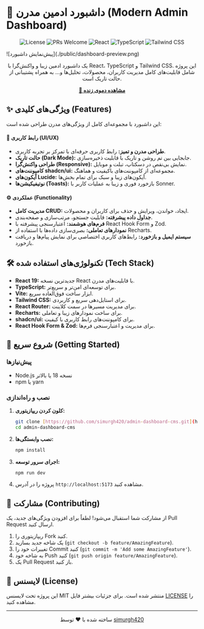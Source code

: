 # 🎨 داشبورد ادمین مدرن (Modern Admin Dashboard)

<p align="center">
  <img src="https://img.shields.io/badge/license-MIT-blue.svg" alt="License">
  <img src="https://img.shields.io/badge/PRs-welcome-brightgreen.svg" alt="PRs Welcome">
  <img src="https://img.shields.io/badge/React-19-blue?logo=react" alt="React">
  <img src="https://img.shields.io/badge/TypeScript-black?logo=typescript" alt="TypeScript">
  <img src="https://img.shields.io/badge/Tailwind_CSS-black?logo=tailwindcss" alt="Tailwind CSS">
</p>
![پیش‌نمایش داشبورد](./public/dashboard-preview.png)



<p align="center">
  یک داشبورد ادمین زیبا و واکنش‌گرا با React، TypeScript و Tailwind CSS. این پروژه شامل قابلیت‌های کامل مدیریت کاربران، محصولات، تحلیل‌ها و... به همراه پشتیبانی از حالت تاریک است.
</p>

<p align="center">
  <a href="https://cms-5241.vercel.app/"><strong>🚀 مشاهده دموی زنده</strong></a>
</p>

## ✨ ویژگی‌های کلیدی (Features)

این داشبورد با مجموعه‌ای کامل از ویژگی‌های مدرن طراحی شده است:

#### 🎨 رابط کاربری (UI/UX)
- **طراحی مدرن و تمیز:** رابط کاربری حرفه‌ای با تمرکز بر تجربه کاربری.
- **حالت تاریک (Dark Mode):** جابجایی بین تم روشن و تاریک با قابلیت ذخیره‌سازی.
- **طراحی واکنش‌گرا (Responsive):** نمایش بی‌نقص در دسکتاپ، تبلت و موبایل.
- **کامپوننت‌های shadcn/ui:** مجموعه‌ای از کامپوننت‌های باکیفیت و هماهنگ.
- **آیکون‌های Lucide:** آیکون‌های زیبا و سبک برای تمام بخش‌ها.
- **نوتیفیکیشن‌ها (Toasts):** بازخورد فوری و زیبا به عملیات کاربر با Sonner.

#### ⚙️ عملکردی (Functionality)
- **مدیریت کامل CRUD:** ایجاد، خواندن، ویرایش و حذف برای کاربران و محصولات.
- **جداول داده پیشرفته:** قابلیت جستجو، مرتب‌سازی و صفحه‌بندی.
- **فرم‌های هوشمند:** اعتبارسنجی پیشرفته با React Hook Form و Zod.
- **نمودارهای تعاملی:** بصری‌سازی داده‌ها با استفاده از Recharts.
- **سیستم ایمیل و بازخورد:** رابط‌های کاربری اختصاصی برای نمایش پیام‌ها و دریافت بازخورد.

## 🛠️ تکنولوژی‌های استفاده شده (Tech Stack)

- **React 19:** جدیدترین نسخه React با قابلیت‌های مدرن.
- **TypeScript:** برای توسعه‌ای امن‌تر و سریع‌تر.
- **Vite:** ابزار ساخت فوق‌العاده سریع.
- **Tailwind CSS:** برای استایل‌دهی سریع و کاربردی.
- **React Router:** برای مدیریت مسیرها در سمت کلاینت.
- **Recharts:** برای ساخت نمودارهای زیبا و تعاملی.
- **shadcn/ui:** برای کامپوننت‌های رابط کاربری با کیفیت.
- **React Hook Form & Zod:** برای مدیریت و اعتبارسنجی فرم‌ها.

## 🚀 شروع سریع (Getting Started)

### پیش‌نیازها
- Node.js نسخه 18 یا بالاتر
- npm یا yarn

### نصب و راه‌اندازی
1.  **کلون کردن ریپازیتوری:**
    ```bash
    git clone [https://github.com/simurgh420/admin-dashboard-cms.git](https://github.com/simurgh420/admin-dashboard-cms.git)
    cd admin-dashboard-cms
    ```
2.  **نصب وابستگی‌ها:**
    ```bash
    npm install
    ```
3.  **اجرای سرور توسعه:**
    ```bash
    npm run dev
    ```
4.  پروژه را در آدرس `http://localhost:5173` مشاهده کنید.

## 🤝 مشارکت (Contributing)

از مشارکت شما استقبال می‌شود! لطفاً برای افزودن ویژگی‌های جدید، یک Pull Request ارسال کنید.

1.  ریپازیتوری را Fork کنید.
2.  یک شاخه جدید بسازید (`git checkout -b feature/AmazingFeature`).
3.  تغییرات خود را Commit کنید (`git commit -m 'Add some AmazingFeature'`).
4.  به شاخه خود Push کنید (`git push origin feature/AmazingFeature`).
5.  یک Pull Request باز کنید.

## 📝 لایسنس (License)

این پروژه تحت لایسنس MIT منتشر شده است. برای جزئیات بیشتر فایل [LICENSE](LICENSE) را مشاهده کنید.

---

<p align="center">
ساخته شده با ❤️ توسط <a href="https://github.com/simurgh420">simurgh420</a>
</p>

